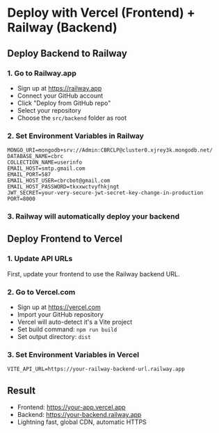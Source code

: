 # Deploy with Vercel (Frontend) + Railway (Backend)

## Deploy Backend to Railway

### 1. Go to Railway.app
- Sign up at https://railway.app
- Connect your GitHub account
- Click "Deploy from GitHub repo"
- Select your repository
- Choose the `src/backend` folder as root

### 2. Set Environment Variables in Railway
```
MONGO_URI=mongodb+srv://Admin:CBRCLP@cluster0.xjrey3k.mongodb.net/
DATABASE_NAME=cbrc
COLLECTION_NAME=userinfo
EMAIL_HOST=smtp.gmail.com
EMAIL_PORT=587
EMAIL_HOST_USER=cbrcbot@gmail.com
EMAIL_HOST_PASSWORD=tkxxwctvyfhkjngt
JWT_SECRET=your-very-secure-jwt-secret-key-change-in-production
PORT=8000
```

### 3. Railway will automatically deploy your backend

## Deploy Frontend to Vercel

### 1. Update API URLs
First, update your frontend to use the Railway backend URL.

### 2. Go to Vercel.com
- Sign up at https://vercel.com
- Import your GitHub repository
- Vercel will auto-detect it's a Vite project
- Set build command: `npm run build`
- Set output directory: `dist`

### 3. Set Environment Variables in Vercel
```
VITE_API_URL=https://your-railway-backend-url.railway.app
```

## Result
- Frontend: https://your-app.vercel.app
- Backend: https://your-backend.railway.app
- Lightning fast, global CDN, automatic HTTPS
